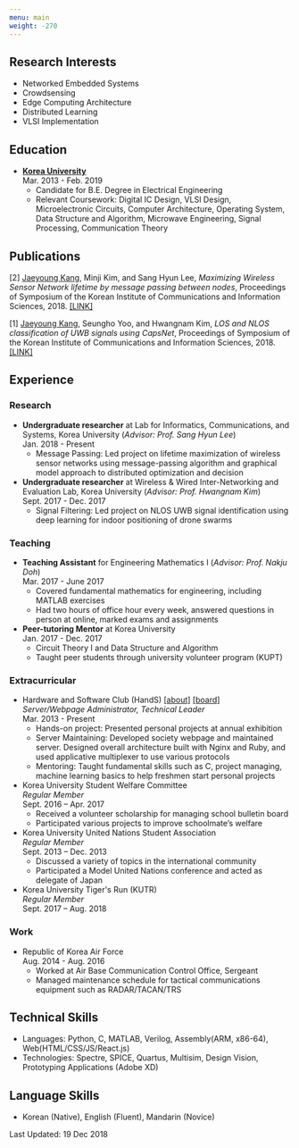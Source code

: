 ```yaml
---
menu: main
weight: -270
---
```

Research Interests
---------
* Networked Embedded Systems
* Crowdsensing
* Edge Computing Architecture
* Distributed Learning
* VLSI Implementation

Education
---------
* **<U>Korea University</U>**<br/>
Mar. 2013 - Feb. 2019
    * Candidate for B.E. Degree in Electrical Engineering
    * Relevant Coursework: Digital IC Design, VLSI Design, Microelectronic Circuits, Computer Architecture, Operating System, Data Structure and Algorithm, Microwave Engineering, Signal Processing, Communication Theory

Publications
----------

<!-- [3] <u>Jaeyoung Kang</u>, Illsoo Sohn, and Sang Hyun Lee, *Enhanced Message-Passing Based LEACH Protocol for Wireless Sensor Networks*, Sensors, Under revision, 2018. [\[LINK\]]
(about:blank) -->

[2] <u>Jaeyoung Kang</u>, Minji Kim, and Sang Hyun Lee, *Maximizing Wireless Sensor Network lifetime by message passing between nodes*, Proceedings of Symposium of the Korean Institute of Communications and Information Sciences, 2018. [\[LINK\]](http://www.dbpia.co.kr/Journal/ArticleDetail/NODE07512630)

[1] <u>Jaeyoung Kang</u>, Seungho Yoo, and Hwangnam Kim, *LOS and NLOS classification of UWB signals using CapsNet*, Proceedings of Symposium of the Korean Institute of Communications and Information Sciences, 2018. [\[LINK\]](http://www.dbpia.co.kr/Journal/ArticleDetail/NODE07368798)

Experience
----------

### Research
* **Undergraduate researcher** at Lab for Informatics, Communications, and Systems, Korea University (*Advisor: Prof. Sang Hyun Lee*)<br/>
Jan. 2018 - Present
    * Message Passing:
      Led project on lifetime maximization of wireless sensor networks using message-passing algorithm and graphical model approach to distributed optimization and decision<br/>
* **Undergraduate researcher** at Wireless & Wired Inter-Networking and Evaluation Lab, Korea University (*Advisor: Prof. Hwangnam Kim*)<br/>
Sept. 2017 - Dec. 2017
    * Signal Filtering:
      Led project on NLOS UWB signal identification using deep learning for indoor positioning of drone swarms<br/>
      
### Teaching
* **Teaching Assistant** for Engineering Mathematics I (*Advisor: Prof. Nakju Doh*)<br/>
Mar. 2017 - June 2017
    * Covered fundamental mathematics for engineering, including MATLAB exercises
    * Had two hours of office hour every week, answered questions in person at online, marked exams and assignments
* **Peer-tutoring Mentor** at Korea University<br/>
Jan. 2017 - Dec. 2017
    * Circuit Theory I and Data Structure and Algorithm
    * Taught peer students through university volunteer program (KUPT)

### Extracurricular
* Hardware and Software Club (HandS) [\[about\]](https://hands.korea.ac.kr) [\[board\]](https://hardwareand.software)<br/>
*Server/Webpage Administrator, Technical Leader*<br/>
Mar. 2013 - Present
  * Hands-on project: Presented personal projects at annual exhibition
  * Server Maintaining: Developed society webpage and maintained server. Designed overall architecture built with Nginx and Ruby, and used applicative multiplexer to use various protocols
  * Mentoring: Taught fundamental skills such as C, project managing, machine learning basics to help freshmen start personal projects
* Korea University Student Welfare Committee<br/>
*Regular Member*<br/>
Sept. 2016 – Apr. 2017
    * Received a volunteer scholarship for managing school bulletin board
    * Participated various projects to improve schoolmate’s welfare
* Korea University United Nations Student Association<br/>
*Regular Member*<br/>
Sept. 2013 – Dec. 2013
    * Discussed a variety of topics in the international community
    * Participated a Model United Nations conference and acted as delegate of Japan
* Korea University Tiger's Run (KUTR)<br/>
*Regular Member*<br/>
Sept. 2017 – Aug. 2018


### Work
* Republic of Korea Air Force<br/>
Aug. 2014 - Aug. 2016
  * Worked at Air Base Communication Control Office, Sergeant
  * Managed maintenance schedule for tactical communications equipment such as RADAR/TACAN/TRS

Technical Skills
----------
* Languages: Python, C, MATLAB, Verilog, Assembly(ARM, x86-64), Web(HTML/CSS/JS/React.js)
* Technologies: Spectre, SPICE, Quartus, Multisim, Design Vision, Prototyping Applications (Adobe XD)

Language Skills
----------
* Korean (Native), English (Fluent), Mandarin (Novice)

Last Updated: 19 Dec 2018
